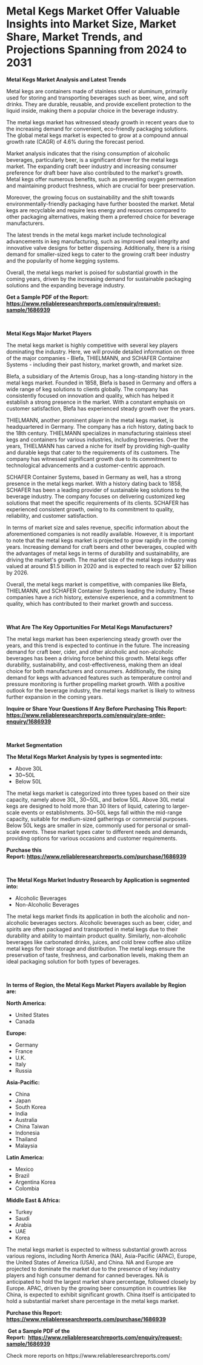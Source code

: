 <p><h1>Metal Kegs Market Offer Valuable Insights into Market Size, Market Share, Market Trends, and Projections Spanning from 2024 to 2031</h1></p><p><strong>Metal Kegs Market Analysis and Latest Trends</strong></p>
<p><p>Metal kegs are containers made of stainless steel or aluminum, primarily used for storing and transporting beverages such as beer, wine, and soft drinks. They are durable, reusable, and provide excellent protection to the liquid inside, making them a popular choice in the beverage industry.</p><p>The metal kegs market has witnessed steady growth in recent years due to the increasing demand for convenient, eco-friendly packaging solutions. The global metal kegs market is expected to grow at a compound annual growth rate (CAGR) of 4.6% during the forecast period.</p><p>Market analysis indicates that the rising consumption of alcoholic beverages, particularly beer, is a significant driver for the metal kegs market. The expanding craft beer industry and increasing consumer preference for draft beer have also contributed to the market's growth. Metal kegs offer numerous benefits, such as preventing oxygen permeation and maintaining product freshness, which are crucial for beer preservation.</p><p>Moreover, the growing focus on sustainability and the shift towards environmentally-friendly packaging have further boosted the market. Metal kegs are recyclable and require less energy and resources compared to other packaging alternatives, making them a preferred choice for beverage manufacturers.</p><p>The latest trends in the metal kegs market include technological advancements in keg manufacturing, such as improved seal integrity and innovative valve designs for better dispensing. Additionally, there is a rising demand for smaller-sized kegs to cater to the growing craft beer industry and the popularity of home kegging systems.</p><p>Overall, the metal kegs market is poised for substantial growth in the coming years, driven by the increasing demand for sustainable packaging solutions and the expanding beverage industry.</p></p>
<p><strong>Get a Sample PDF of the Report:&nbsp; <a href="https://www.reliableresearchreports.com/enquiry/request-sample/1686939">https://www.reliableresearchreports.com/enquiry/request-sample/1686939</a></strong></p>
<p>&nbsp;</p>
<p><strong>Metal Kegs Major Market Players</strong></p>
<p><p>The metal kegs market is highly competitive with several key players dominating the industry. Here, we will provide detailed information on three of the major companies - Blefa, THIELMANN, and SCHAFER Container Systems - including their past history, market growth, and market size.</p><p>Blefa, a subsidiary of the Artemis Group, has a long-standing history in the metal kegs market. Founded in 1858, Blefa is based in Germany and offers a wide range of keg solutions to clients globally. The company has consistently focused on innovation and quality, which has helped it establish a strong presence in the market. With a constant emphasis on customer satisfaction, Blefa has experienced steady growth over the years.</p><p>THIELMANN, another prominent player in the metal kegs market, is headquartered in Germany. The company has a rich history, dating back to the 18th century. THIELMANN specializes in manufacturing stainless steel kegs and containers for various industries, including breweries. Over the years, THIELMANN has carved a niche for itself by providing high-quality and durable kegs that cater to the requirements of its customers. The company has witnessed significant growth due to its commitment to technological advancements and a customer-centric approach.</p><p>SCHAFER Container Systems, based in Germany as well, has a strong presence in the metal kegs market. With a history dating back to 1858, SCHAFER has been a leading provider of sustainable keg solutions to the beverage industry. The company focuses on delivering customized keg solutions that meet the specific requirements of its clients. SCHAFER has experienced consistent growth, owing to its commitment to quality, reliability, and customer satisfaction.</p><p>In terms of market size and sales revenue, specific information about the aforementioned companies is not readily available. However, it is important to note that the metal kegs market is projected to grow rapidly in the coming years. Increasing demand for craft beers and other beverages, coupled with the advantages of metal kegs in terms of durability and sustainability, are driving the market's growth. The market size of the metal kegs industry was valued at around $1.5 billion in 2020 and is expected to reach over $2 billion by 2026.</p><p>Overall, the metal kegs market is competitive, with companies like Blefa, THIELMANN, and SCHAFER Container Systems leading the industry. These companies have a rich history, extensive experience, and a commitment to quality, which has contributed to their market growth and success.</p></p>
<p>&nbsp;</p>
<p><strong>What Are The Key Opportunities For Metal Kegs Manufacturers?</strong></p>
<p><p>The metal kegs market has been experiencing steady growth over the years, and this trend is expected to continue in the future. The increasing demand for craft beer, cider, and other alcoholic and non-alcoholic beverages has been a driving force behind this growth. Metal kegs offer durability, sustainability, and cost-effectiveness, making them an ideal choice for both manufacturers and consumers. Additionally, the rising demand for kegs with advanced features such as temperature control and pressure monitoring is further propelling market growth. With a positive outlook for the beverage industry, the metal kegs market is likely to witness further expansion in the coming years.</p></p>
<p><strong>Inquire or Share Your Questions If Any Before Purchasing This Report: <a href="https://www.reliableresearchreports.com/enquiry/pre-order-enquiry/1686939">https://www.reliableresearchreports.com/enquiry/pre-order-enquiry/1686939</a></strong></p>
<p>&nbsp;</p>
<p><strong>Market Segmentation</strong></p>
<p><strong>The Metal Kegs Market Analysis by types is segmented into:</strong></p>
<p><ul><li>Above 30L</li><li>30~50L</li><li>Below 50L</li></ul></p>
<p><p>The metal kegs market is categorized into three types based on their size capacity, namely above 30L, 30~50L, and below 50L. Above 30L metal kegs are designed to hold more than 30 liters of liquid, catering to larger-scale events or establishments. 30~50L kegs fall within the mid-range capacity, suitable for medium-sized gatherings or commercial purposes. Below 50L kegs are smaller in size, commonly used for personal or small-scale events. These market types cater to different needs and demands, providing options for various occasions and customer requirements.</p></p>
<p><strong>Purchase this Report:&nbsp;<a href="https://www.reliableresearchreports.com/purchase/1686939">https://www.reliableresearchreports.com/purchase/1686939</a></strong></p>
<p>&nbsp;</p>
<p><strong>The Metal Kegs Market Industry Research by Application is segmented into:</strong></p>
<p><ul><li>Alcoholic Beverages</li><li>Non-Alcoholic Beverages</li></ul></p>
<p><p>The metal kegs market finds its application in both the alcoholic and non-alcoholic beverages sectors. Alcoholic beverages such as beer, cider, and spirits are often packaged and transported in metal kegs due to their durability and ability to maintain product quality. Similarly, non-alcoholic beverages like carbonated drinks, juices, and cold brew coffee also utilize metal kegs for their storage and distribution. The metal kegs ensure the preservation of taste, freshness, and carbonation levels, making them an ideal packaging solution for both types of beverages.</p></p>
<p>&nbsp;</p>
<p><strong>In terms of Region, the Metal Kegs Market Players available by Region are:</strong></p>
<p>
    <p> <strong> North America: </strong>
        <ul>
            <li>United States</li>
            <li>Canada</li>
        </ul>
        </p> 
    <p> <strong> Europe: </strong>
        <ul>
            <li>Germany</li>
            <li>France</li>
            <li>U.K.</li>
            <li>Italy</li>
            <li>Russia</li>
        </ul>
        </p> 
    <p> <strong> Asia-Pacific: </strong>
        <ul>
            <li>China</li>
            <li>Japan</li>
            <li>South Korea</li>
            <li>India</li>
            <li>Australia</li>
            <li>China Taiwan</li>
            <li>Indonesia</li>
            <li>Thailand</li>
            <li>Malaysia</li>
        </ul>
        </p> 
    <p> <strong> Latin America: </strong>
        <ul>
            <li>Mexico</li>
            <li>Brazil</li>
            <li>Argentina Korea</li>
            <li>Colombia</li>
        </ul>
        </p> 
    <p> <strong> Middle East & Africa: </strong>
        <ul>
            <li>Turkey</li>
            <li>Saudi</li>
            <li>Arabia</li>
            <li>UAE</li>
            <li>Korea</li>
        </ul>
    </p>
    </p>
<p><p>The metal kegs market is expected to witness substantial growth across various regions, including North America (NA), Asia-Pacific (APAC), Europe, the United States of America (USA), and China. NA and Europe are projected to dominate the market due to the presence of key industry players and high consumer demand for canned beverages. NA is anticipated to hold the largest market share percentage, followed closely by Europe. APAC, driven by the growing beer consumption in countries like China, is expected to exhibit significant growth. China itself is anticipated to hold a substantial market share percentage in the metal kegs market.</p></p>
<p><strong>Purchase this Report: <a href="https://www.reliableresearchreports.com/purchase/1686939">https://www.reliableresearchreports.com/purchase/1686939</a></strong></p>
<p>&nbsp;<strong>Get a Sample PDF of the Report:&nbsp;&nbsp;<a href="https://www.reliableresearchreports.com/enquiry/request-sample/1686939">https://www.reliableresearchreports.com/enquiry/request-sample/1686939</a></strong></p>
<p><strong></strong></p>
<p>Check more reports on https://www.reliableresearchreports.com/</p>